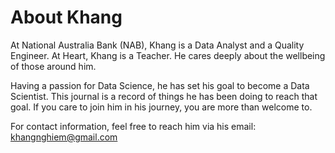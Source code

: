 # About Khang

At National Australia Bank (NAB), Khang is a Data Analyst and a Quality Engineer.
At Heart, Khang is a Teacher. He cares deeply about the wellbeing of those around him.

Having a passion for Data Science, he has set his goal to become a Data Scientist.
This journal is a record of things he has been doing to reach that goal.
If you care to join him in his journey, you are more than welcome to.

For contact information, feel free to reach him via his email: <khangnghiem@gmail.com>
